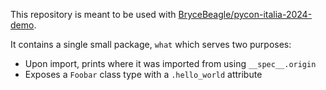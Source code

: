 This repository is meant to be used with [BryceBeagle/pycon-italia-2024-demo][demo-repo].

It contains a single small package, `what` which serves two purposes:
- Upon import, prints where it was imported from using `__spec__.origin`
- Exposes a `Foobar` class type with a `.hello_world` attribute

[demo-repo]: https://github.com/BryceBeagle/pycon-italia-2024-demo
